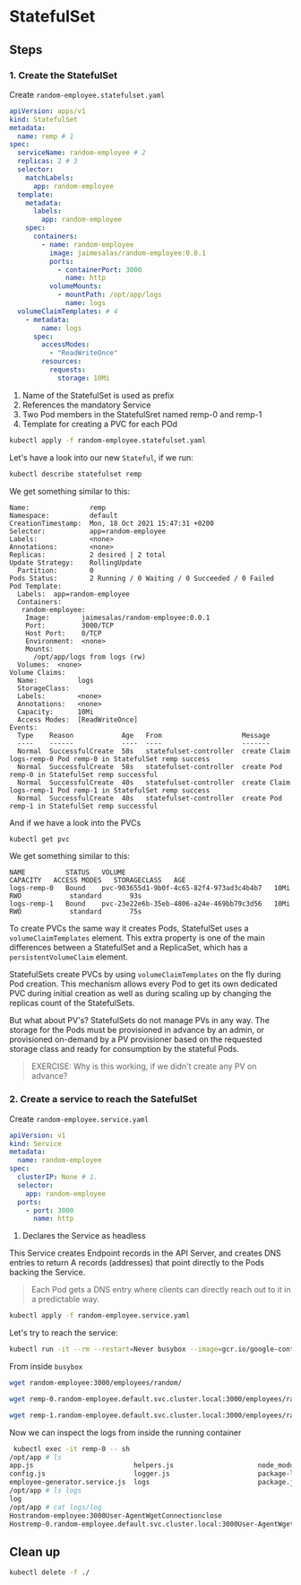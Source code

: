 # StatefulSet

## Steps

### 1. Create the StatefulSet

Create `random-employee.statefulset.yaml`

```yaml
apiVersion: apps/v1
kind: StatefulSet
metadata:
  name: remp # 1
spec:
  serviceName: random-employee # 2
  replicas: 2 # 3
  selector:
    matchLabels:
      app: random-employee
  template:
    metadata:
      labels:
        app: random-employee
    spec:
      containers:
        - name: random-employee
          image: jaimesalas/random-employee:0.0.1
          ports:
            - containerPort: 3000
              name: http
          volumeMounts:
            - mountPath: /opt/app/logs
              name: logs
  volumeClaimTemplates: # 4
    - metadata:
        name: logs
      spec:
        accessModes:
          - "ReadWriteOnce"
        resources:
          requests:
            storage: 10Mi
```


1. Name of the StatefulSet is used as prefix
2. References the mandatory Service
3. Two Pod members in the StatefulSret named remp-0 and remp-1
4. Template for creating a PVC for each POd


```bash
kubectl apply -f random-employee.statefulset.yaml
```

Let's have a look into our new `Stateful`, if we run:

```bash
kubectl describe statefulset remp
```

We get something similar to this:

```
Name:               remp
Namespace:          default
CreationTimestamp:  Mon, 18 Oct 2021 15:47:31 +0200
Selector:           app=random-employee
Labels:             <none>
Annotations:        <none>
Replicas:           2 desired | 2 total
Update Strategy:    RollingUpdate
  Partition:        0
Pods Status:        2 Running / 0 Waiting / 0 Succeeded / 0 Failed
Pod Template:
  Labels:  app=random-employee
  Containers:
   random-employee:
    Image:        jaimesalas/random-employee:0.0.1
    Port:         3000/TCP
    Host Port:    0/TCP
    Environment:  <none>
    Mounts:
      /opt/app/logs from logs (rw)
  Volumes:  <none>
Volume Claims:
  Name:          logs
  StorageClass:  
  Labels:        <none>
  Annotations:   <none>
  Capacity:      10Mi
  Access Modes:  [ReadWriteOnce]
Events:
  Type    Reason            Age   From                    Message
  ----    ------            ----  ----                    -------
  Normal  SuccessfulCreate  58s   statefulset-controller  create Claim logs-remp-0 Pod remp-0 in StatefulSet remp success
  Normal  SuccessfulCreate  58s   statefulset-controller  create Pod remp-0 in StatefulSet remp successful
  Normal  SuccessfulCreate  40s   statefulset-controller  create Claim logs-remp-1 Pod remp-1 in StatefulSet remp success
  Normal  SuccessfulCreate  40s   statefulset-controller  create Pod remp-1 in StatefulSet remp successful
```

And if we have a look into the PVCs

```bash
kubectl get pvc
```
We get something similar to this:

```
NAME          STATUS   VOLUME                                     CAPACITY   ACCESS MODES   STORAGECLASS   AGE
logs-remp-0   Bound    pvc-903655d1-9b0f-4c65-82f4-973ad3c4b4b7   10Mi       RWO            standard       93s
logs-remp-1   Bound    pvc-23e22e6b-35eb-4806-a24e-469bb79c3d56   10Mi       RWO            standard       75s
```

To create PVCs the same way it creates Pods, StatefulSet uses a `volumeClaimTemplates` element. This extra property is one of the main differences between a StatefulSet and a ReplicaSet, which has a `persistentVolumeClaim` element.

StatefulSets create PVCs by using `volumeClaimTemplates` on the fly during Pod creation. This mechanism allows every Pod to get its own dedicated PVC during initial creation as well as during scaling up by changing the replicas count of the StatefulSets.

But what about PV's? StatefulSets do not manage PVs in any way. The storage for the Pods must be provisioned in advance by an admin, or provisioned on-demand by a PV provisioner based on the requested storage class and ready for consumption by the stateful Pods.

> EXERCISE: Why is this working, if we didn't create any PV on advance?

### 2. Create a service to reach the SatefulSet

Create `random-employee.service.yaml`

```yaml
apiVersion: v1
kind: Service
metadata:
  name: random-employee
spec:
  clusterIP: None # 1.
  selector:
    app: random-employee
  ports:
    - port: 3000
      name: http

```

1. Declares the Service as headless

This Service creates Endpoint records in the API Server, and creates DNS entries to return A records (addresses) that point directly to the Pods backing the Service.

> Each Pod gets a DNS entry where clients can directly reach out to it in a predictable way. 

```bash
kubectl apply -f random-employee.service.yaml
```

Let's try to reach the service:

```bash
kubectl run -it --rm --restart=Never busybox --image=gcr.io/google-containers/busybox sh
```

From inside `busybox`

```bash
wget random-employee:3000/employees/random/
```

```bash
wget remp-0.random-employee.default.svc.cluster.local:3000/employees/random/
```

```bash
wget remp-1.random-employee.default.svc.cluster.local:3000/employees/random/
```

Now we can inspect the logs from inside the running container

```bash
 kubectl exec -it remp-0 -- sh
/opt/app # ls
app.js                         helpers.js                     node_modules                   routes.js
config.js                      logger.js                      package-lock.json              service-ready
employee-generator.service.js  logs                           package.json
/opt/app # ls logs
log
/opt/app # cat logs/log 
Hostrandom-employee:3000User-AgentWgetConnectionclose
Hostremp-0.random-employee.default.svc.cluster.local:3000User-AgentWgetConnectionclose
```

## Clean up

```bash
kubectl delete -f ./
```